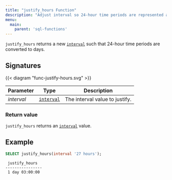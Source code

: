 ```yaml
---
title: "justify_hours Function"
description: "Adjust interval so 24-hour time periods are represented as days"
menu:
  main:
    parent: 'sql-functions'
---
```


`justify_hours` returns a new [`interval`](../../types/interval) such that 24-hour time periods are
converted to days.

## Signatures

{{< diagram "func-justify-hours.svg" >}}

Parameter | Type                                                                                                                                                                                            | Description
----------|-------------------------------------------------------------------------------------------------------------------------------------------------------------------------------------------------|------------
_interval_ | [`interval`](../../types/interval) | The interval value to justify.


### Return value

`justify_hours` returns an [`interval`](../../types/interval) value.

## Example

```sql
SELECT justify_hours(interval '27 hours');
```
```nofmt
 justify_hours  
----------------
 1 day 03:00:00
```
